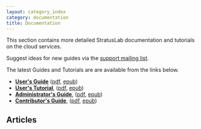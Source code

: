 ```yaml
---
layout: category_index
category: documentation
title: Documentation
---
```


This section contains more detailed StratusLab documentation and
tutorials on the cloud services.

Suggest ideas for new guides via the [support mailing list](/about).

The latest Guides and Tutorials are are available from the links
below.

* [**User's Guide**](release/13.05.0/users-guide/users-guide.html)
    ([pdf](release/13.05.0/users-guide/users-guide.pdf),
    [epub](release/13.05.0/users-guide/users-guide.epub)) 
* [**User's Tutorial**](release/13.05.0/users-tutorial/users-tutorial.html),
    ([pdf](release/13.05.0/users-tutorial/users-tutorial.pdf),
    [epub](release/13.05.0/users-tutorial/users-tutorial.epub)) 
* [**Administrator's Guide**](release/13.05.0/administrators-guide/administrators-guide.html),
    ([pdf](release/13.05.0/administrators-guide/administrators-guide.pdf),
    [epub](release/13.05.0/administrators-guide/administrators-guide.epub))
* [**Contributor's Guide**](release/13.05.0/contributors-guide/contributors-guide.html),
    ([pdf](release/13.05.0/contributors-guide/contributors-guide.pdf),
    [epub](release/13.05.0/contributors-guide/contributors-guide.epub))

## Articles

